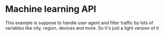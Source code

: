 # Machine learning API


This example is suppose to handle user agent and filter traffic by lots of variables like city, region, devices and more. So it's just a light version of it
